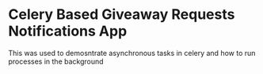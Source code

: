 # Celery Based Giveaway Requests Notifications App

This was used to demosntrate asynchronous tasks in celery and how to run processes in the background

